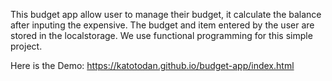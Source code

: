 This budget app allow user to manage their budget, it calculate the balance after inputing the expensive. The budget and item entered by the user are stored in the localstorage. We use functional programming for this simple project.

Here is the Demo: https://katotodan.github.io/budget-app/index.html